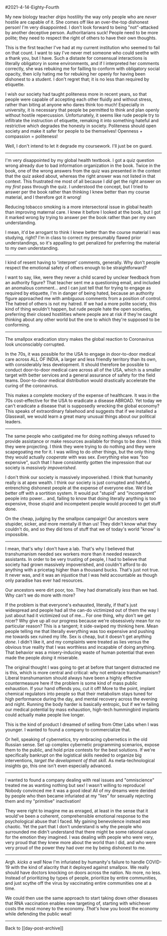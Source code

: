 #2021-4-14-Eighty-Fourth

My new biology teacher *drips* hostility the way only people who are *never* hostile are capable of it.  She comes off like an over-the-top dishonest person!  I'm very disappointed.  I don't look forward to being "not"-attacked by another deceptive person.  Authoritarians suck!  People need to be more polite; they need to respect the right of others to have their own thoughts.

This is the first teacher I've had at my current institution who seemed to fail on that count.  I want to say I've never met someone who could seethe with a thank you, but I have.  Such a distaste for consensual interactions is literally obligatory in some environments, and if I interpreted her comments correctly, she was rebuking me for failling to conform with obligatory social opacity, then icily hating me for rebuking her openly for having been dishonest to a student.  I don't regret that; it is no less than required by etiquette.

I wish our society had taught politeness more in recent years, so that people were capable of accepting each other fluidly and without stress, rather than biting at anyone who dares think too much!  Especially in university, it is necessary that people be permitted to think and plan openly without hostile repercussion.  Unfortunately, it seems like rude people try to infiltrate the instruction of etiquette, remaking it into something hateful and restrictive which degrades the honesty in society.  Politeness should open society and make it safer for people to be themselves!  Openness + compassion = politeness!

Well, I don't intend to let it degrade my coursework.  I'll just be on guard.

---
I'm very disappointed by my global health textbook.  I got a quiz question wrong already due to bad information organization in the book.  Twice in the book, one of the wrong answers from the quiz was presented in the context that the quiz asked about, whereas the right answer was not listed in that context.  This frustrated me most of all because I *did* get the right answer on my *first* pass through the quiz.  I understood the concept, but I tried to answer per the book rather than thinking I knew better than my course material, and I therefore got it wrong!

Reducing tobacco smoking is a more intersectoral issue in global health than improving maternal care.  I knew it before I looked at the book, but I got it marked wrong by trying to answer per the book rather than per my own understanding.

I mean, it'd be arrogant to think I knew better than the course material I was studying, right?  I'm in class to correct my presumably flawed prior understandings, so it's appalling to get penalized for preferring the material to my own understanding.

---
I kind of resent having to 'interpret' comments, generally.  Why don't people respect the emotional safety of others enough to be straightforward?

I want to say, like, were they never a child scared by unclear feedback from an authority figure?  That teacher sent me a questioning email, and included an anomalous comment... and I can just tell that for trying to engage as required by etiquette, I'm in danger of being hated, because an authority figure approached me with ambiguous comments from a position of control.  The hatred of others is not my hatred.  If we had a more polite society, this kind of thing wouldn't happen, but rude people hate the open societies, preferring their closed hostilities where people are at risk if they're caught thinking about any other world but the one to which they're supposed to be conforming.

---
The smallpox eradication story makes the global reaction to Coronavirus look unconsciably corrupted.

In the 70s, it was possible for the USA to engage in door-to-door medical care across ALL OF INDIA, a larger and less friendly territory than its own, with considerably less development.  It should therefore be possible to conduct door-to-door medical care across all of the USA, which is a smaller target with better services and a general assurance of safety for the field teams.  Door-to-door medical distribution would drastically accelerate the curing of the coronavirus.

This makes a complete mockery of the expense of healthcare.  It was in the 70s cost-effective for the USA to eradicate a disease ABROAD.  Yet today we can't eradicate a disease that is supposedly wrecking the global economy?  This speaks of extraordinary falsehood and suggests that if we installed a Glasswall, we would learn a great many unusual things about our political leaders.

---
The same people who castigated me for doing nothing always refused to provide assistance or make resources available for things to be done.  I think they were projecting.  I think they were trying to do nothing and they were scapegoating me for it.  I was willing to do other things, but the only thing they would actually *cooperate* with was sex.  *Everything* else was "too expensive", such that I have consistently gotten the impression that our society is *massively impoverished*.

I don't think our society is massively impoverished.  I think that humanity really is at apex wealth.  I think our society is just corrupted and hateful, entrenching dishonest people at the expense of everyone else.  We'd be better off with a sortition system.  It would put "stupid" and "incompetent" people into power... and, failing to know that doing literally anything is too expensive, those stupid and incompetent people would proceed to get stuff done.

On the cheap, judging by the smallpox campaign!  Our ancestors were stupider, sicker, and more mentally ill than us!  They didn't know what they couldn't do, and so they did tons of stuff that we of today's world "know" is impossible.

---
I mean, that's why I don't have a lab.  That's why I believed that transhumanism needed sex workers more than it needed research assistants.  In order to be very trusting of people, I had to believe that society had grown massively impoverished, and couldn't afford to do anything with a pricetag higher than a thousand bucks.  That's just not true.  It never was, and it was an injustice that I was held accountable as though only paradise has ever had resources.

Our ancestors were dirt poor, too.  They had dramatically *less* than we had.  Why can't we do more with more?

If the problem is that everyone's exhausted, literally, if that's just widespread and people had all the can-do victimized out of them the way I just about had it victimized out of me...  For one thing, why don't we get nicer?  Why give up all our progress because we're obsessively mean for no particular reason?  This is a tangent; it side-swiped my thinking here.  Mean people telling me that literally everything was too expensive and pushing me towards sex ruined my life.  Sex is cheap, but it doesn't get anything *done*.  I didn't like it, and my complaints were treated as lies versus the obvious true reality that I was worthless and incapable of doing anything.  That behavior was a misery-inducing waste of human potential that even made the people *doing* it miserable.

The original thought I was going to get at before that tangent distracted me is this, which is more central and critical: why not embrace transhumanism?  Liberal transhumanism should always have been a highly effective countermeasure here if the problem is some kind of mass public exhaustion.  If your hand offends you, cut it off!  More to the point, implant chemical regulators into people so that their metabolism stays tuned for high performance during the day, and mental recovery across the evening and night.  Running the body harder is basically entropic, but if we're failing our medical potential by mass exhaustion, high-tech hummingbird implants could actually make people live longer.

This is the kind of product I dreamed of selling from Otter Labs when I was younger.  I wanted to found a company to commercialize that.

Or hell, speaking of cybernetics, try embracing cybernetics in the old Russian sense.  Set up complex cybernetic programming scenarios, expose them to the public, and hold prize contests for the best solutions.  If we're specifically bankrupt on the logistical skills needed to organize big interventions, *target the development of that skill*.  As meta-technological insights go, this one isn't even especially advanced.

---
I wanted to found a company dealing with real issues and "omniscience" treated me as wanting nothing but sex!  I wasn't willing to reproduce!  Nobody convinced me it was a good idea!  All of my dreams were derided by people who then became infuriated at my "lies" for sexually rejecting them and my "primitive" inactivation!

They were right to imagine me as enraged, at least in the sense that it would've been a coherent, comprehensible emotional response to the psychological abuse that I faced.  My gaining benevolence instead *was* chaotic.  Yet the part that I don't understand is why the people who surrounded me didn't understand that there might be some rational cause for the emotion they imagined.  I was dealing with people who were very, very proud that they knew more about the world than I did, and who were very proud of the power they had over me by being dishonest to me.

---
Argh.  *kicks a wall*  Now I'm infuriated by humanity's failure to handle COVID-19 with the kind of alacrity that it deployed against smallpox.  We really should have doctors knocking on doors across the nation.  No more, no less.  Instead of prioritizing by types of people, prioritize by entire communities, and just scythe off the virus by vaccinating entire communities one at a time.

We could then use the same approach to start taking down other diseases that RNA vaccination enables new targeting of, starting with whichever costs the most money to the economy.  *That's* how you boost the economy while defending the public weal!

---
Back to [[day-post-archive]]